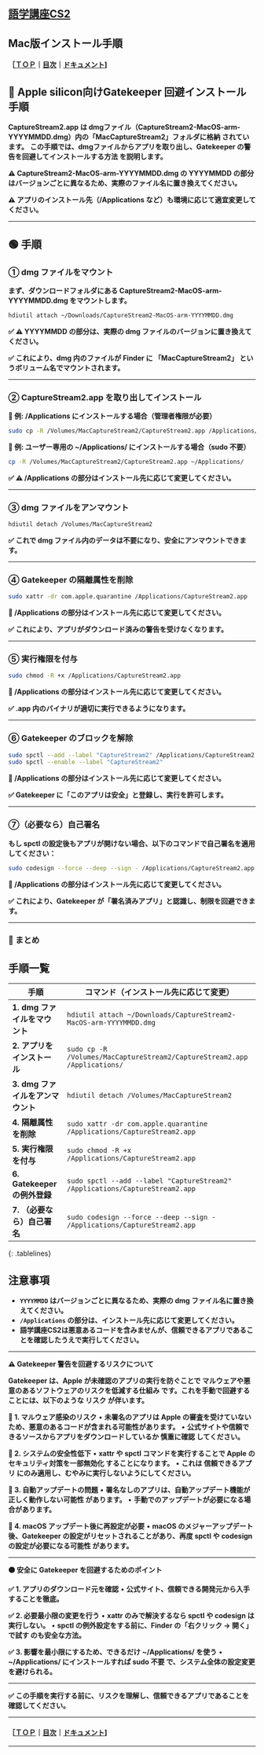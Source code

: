 ## [語学講座CS2](https://csreviser.github.io/CaptureStream2/) 
## Mac版インストール手順
#### ［[ＴＯＰ](./)**｜**[目次](./#目次)**｜**[ドキュメント](./#ドキュメント-1)]

## 🔹 Apple silicon向けGatekeeper 回避インストール手順

**CaptureStream2.app は dmgファイル（CaptureStream2-MacOS-arm-YYYYMMDD.dmg）内の「MacCaptureStream2」フォルダに格納 されています。**
**この手順では、dmgファイルからアプリを取り出し、Gatekeeper の警告を回避してインストールする方法 を説明します。**

**⚠️ CaptureStream2-MacOS-arm-YYYYMMDD.dmg の YYYYMMDD の部分はバージョンごとに異なるため、実際のファイル名に置き換えてください。**

**⚠️ アプリのインストール先（/Applications など）も環境に応じて適宜変更してください。**

---

## 🟢 手順

### ① dmg ファイルをマウント

**まず、ダウンロードフォルダにある CaptureStream2-MacOS-arm-YYYYMMDD.dmg をマウントします。**
```sh
hdiutil attach ~/Downloads/CaptureStream2-MacOS-arm-YYYYMMDD.dmg
```
**✅ ⚠️ YYYYMMDD の部分は、実際の dmg ファイルのバージョンに置き換えてください。**

**✅ これにより、dmg 内のファイルが Finder に 「MacCaptureStream2」 というボリューム名でマウントされます。**

---

### ② CaptureStream2.app を取り出してインストール

**📌 例: /Applications にインストールする場合（管理者権限が必要）**
```sh
sudo cp -R /Volumes/MacCaptureStream2/CaptureStream2.app /Applications/
```

**📌 例: ユーザー専用の ~/Applications/ にインストールする場合（sudo 不要）**
```sh
cp -R /Volumes/MacCaptureStream2/CaptureStream2.app ~/Applications/
```
**✅ ⚠️ /Applications の部分はインストール先に応じて変更してください。**

---

### ③ dmg ファイルをアンマウント
```sh
hdiutil detach /Volumes/MacCaptureStream2
```
**✅ これで dmg ファイル内のデータは不要になり、安全にアンマウントできます。**

---

### ④ Gatekeeper の隔離属性を削除
```sh
sudo xattr -dr com.apple.quarantine /Applications/CaptureStream2.app
```
**📌 /Applications の部分はインストール先に応じて変更してください。**

**✅ これにより、アプリがダウンロード済みの警告を受けなくなります。**

---

### ⑤ 実行権限を付与
```sh
sudo chmod -R +x /Applications/CaptureStream2.app
```

**📌 /Applications の部分はインストール先に応じて変更してください。**

**✅ .app 内のバイナリが適切に実行できるようになります。**

---

### ⑥ Gatekeeper のブロックを解除
```sh
sudo spctl --add --label "CaptureStream2" /Applications/CaptureStream2.app
sudo spctl --enable --label "CaptureStream2"
```
**📌 /Applications の部分はインストール先に応じて変更してください。**

**✅ Gatekeeper に「このアプリは安全」と登録し、実行を許可します。**

---

### ⑦（必要なら）自己署名

**もし spctl の設定後もアプリが開けない場合、以下のコマンドで自己署名を適用してください：**
```sh
sudo codesign --force --deep --sign - /Applications/CaptureStream2.app
```
**📌 /Applications の部分はインストール先に応じて変更してください。**

**✅ これにより、Gatekeeper が「署名済みアプリ」と認識し、制限を回避できます。**

---

### 🔹 まとめ
## 手順一覧
<style>
.tablelines table, .tablelines td, .tablelines th {
        border: 1px solid black;
        }
</style>
| **手順** | **コマンド（インストール先に応じて変更）** |
|---|---|
| **1. dmg ファイルをマウント** | `hdiutil attach ~/Downloads/CaptureStream2-MacOS-arm-YYYYMMDD.dmg` |
| **2. アプリをインストール** | `sudo cp -R /Volumes/MacCaptureStream2/CaptureStream2.app /Applications/` |
| **3. dmg ファイルをアンマウント** | `hdiutil detach /Volumes/MacCaptureStream2` |
| **4. 隔離属性を削除** | `sudo xattr -dr com.apple.quarantine /Applications/CaptureStream2.app` |
| **5. 実行権限を付与** | `sudo chmod -R +x /Applications/CaptureStream2.app` |
| **6. Gatekeeper の例外登録** | `sudo spctl --add --label "CaptureStream2" /Applications/CaptureStream2.app` |
| **7. （必要なら）自己署名** | `sudo codesign --force --deep --sign - /Applications/CaptureStream2.app` |
{: .tablelines}

## 注意事項

- **`YYYYMMDD` はバージョンごとに異なるため、実際の dmg ファイル名に置き換えてください。**
- **`/Applications` の部分は、インストール先に応じて変更してください。**
- **語学講座CS2は悪意あるコードを含みませんが、信頼できるアプリであることを確認したうえで実行してください。**


---

**⚠️ Gatekeeper 警告を回避するリスクについて**

**Gatekeeper は、Apple が未確認のアプリの実行を防ぐことで マルウェアや悪意のあるソフトウェアのリスクを低減する仕組み です。これを手動で回避することには、以下のような リスク が伴います。**

**🔸 1. マルウェア感染のリスク**
	• **未署名のアプリは Apple の審査を受けていないため、悪意のあるコードが含まれる可能性があります。**
	• **公式サイトや信頼できるソースからアプリをダウンロードしているか 慎重に確認 してください。**

**🔸 2. システムの安全性低下**
	• **xattr や spctl コマンドを実行することで Apple のセキュリティ対策を一部無効化 することになります。**
	• **これは 信頼できるアプリ にのみ適用し、むやみに実行しないようにしてください。**

**🔸 3. 自動アップデートの問題**
	• **署名なしのアプリは、自動アップデート機能が 正しく動作しない可能性 があります。**
	• **手動でのアップデートが必要になる場合があります。**

**🔸 4. macOS アップデート後に再設定が必要**
	• **macOS のメジャーアップデート後、Gatekeeper の設定がリセットされることがあり、再度 spctl や codesign の設定が必要になる可能性 があります。**

---

**🟠 安全に Gatekeeper を回避するためのポイント**

**✅ 1. アプリのダウンロード元を確認**
	•	**公式サイト、信頼できる開発元から入手することを徹底。**


**✅ 2. 必要最小限の変更を行う**
	•	**xattr のみで解決するなら spctl や codesign は実行しない。**
	•	**spctl の例外設定をする前に、Finder の「右クリック → 開く」で試す のも安全な方法。**

**✅ 3. 影響を最小限にするため、できるだけ ~/Applications/ を使う**
	•	**~/Applications/ にインストールすれば sudo 不要 で、システム全体の設定変更を避けられる。**

---

**✅ この手順を実行する前に、リスクを理解し、信頼できるアプリであることを確認してください。**


---

#### ［[ＴＯＰ](./)**｜**[目次](./#目次)**｜**[ドキュメント](./#ドキュメント-1)]

*** 
 <link rel="shortcut icon" type="image/x-icon" href="https://avatars.githubusercontent.com/u/46049273?v=4">
 <meta name="twitter:image:src" content="https://avatars.githubusercontent.com/u/46049273?v=4">


